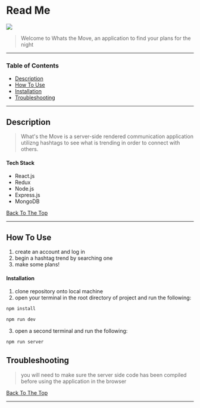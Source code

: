# Read Me

![](README.gif)

> Welcome to Whats the Move, an application to find your plans for the night

---

### Table of Contents

- [Description](#description)
- [How To Use](#how-to-use)
- [Installation](#installation)
- [Troubleshooting](#troubleshooting)

---

## Description

> What's the Move is a server-side rendered communication application utilizng hashtags to see what is trending in order to connect with others.

#### Tech Stack

- React.js
- Redux
- Node.js
- Express.js
- MongoDB

[Back To The Top](#read-me)

---

## How To Use

1. create an account and log in
2. begin a hashtag trend by searching one
3. make some plans!

#### Installation

1. clone repository onto local machine
2. open your terminal in the root directory of project and run the following:

```html
npm install

npm run dev
```

3. open a second terminal and run the following:

```html
npm run server
```

## Troubleshooting

> you will need to make sure the server side code has been compiled before using the application in the browser

[Back To The Top](#read-me)

---
